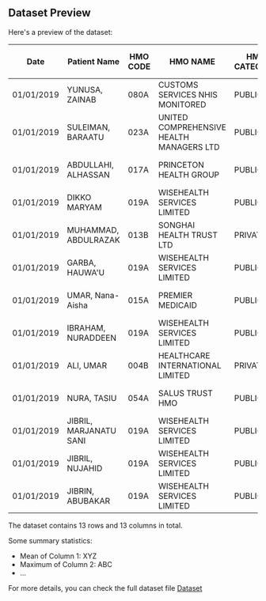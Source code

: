 ## Dataset Preview

Here's a preview of the dataset:

| Date       | Patient Name           | HMO CODE | HMO NAME                            | HMO CATEGORY | Services Rendered       | Location/Department | 10% Co-payement | Value of Transaction | Covered by Cap | Not Covered By Cap | PRODUCT ID | CATEGORY       |
|------------|------------------------|----------|-------------------------------------|--------------|-------------------------|---------------------|-----------------|----------------------|----------------|--------------------|------------|----------------|
| 01/01/2019 | YUNUSA, ZAINAB         | 080A     | CUSTOMS SERVICES NHIS MONITORED     | PUBLIC       | GP Consultation - (NHIS) | Almadina Clinic     | null            | 1,500.00             | 1,500.00       | null               | CL0084     | Medical Service|
| 01/01/2019 | SULEIMAN, BARAATU      | 023A     | UNITED COMPREHENSIVE HEALTH MANAGERS LTD | PUBLIC       | GP Consultation - (NHIS) | Almadina Clinic     | null            | 1,500.00             | 1,500.00       | null               | CL0084     | Medical Service|
| 01/01/2019 | ABDULLAHI, ALHASSAN    | 017A     | PRINCETON HEALTH GROUP               | PUBLIC       | GP Consultation - (NHIS) | Almadina Clinic     | null            | 1,500.00             | 1,500.00       | null               | CL0084     | Medical Service|
| 01/01/2019 | DIKKO MARYAM           | 019A     | WISEHEALTH SERVICES LIMITED          | PUBLIC       | GP Consultation - (NHIS) | Almadina Clinic     | null            | 1,500.00             | 1,500.00       | null               | CL0084     | Medical Service|
| 01/01/2019 | MUHAMMAD, ABDULRAZAK   | 013B     | SONGHAI HEALTH TRUST LTD             | PRIVATE      | GP Consultation - (NHIS) | Almadina Clinic     | null            | 1,500.00             | 1,500.00       | null               | CL0084     | Medical Service|
| 01/01/2019 | GARBA, HAUWA'U         | 019A     | WISEHEALTH SERVICES LIMITED          | PUBLIC       | GP Consultation - (NHIS) | Almadina Clinic     | null            | 1,500.00             | 1,500.00       | null               | CL0084     | Medical Service|
| 01/01/2019 | UMAR, Nana-Aisha       | 015A     | PREMIER MEDICAID                    | PUBLIC       | GP Consultation - (NHIS) | Almadina Clinic     | null            | 1,500.00             | 1,500.00       | null               | CL0084     | Medical Service|
| 01/01/2019 | IBRAHAM, NURADDEEN     | 019A     | WISEHEALTH SERVICES LIMITED          | PUBLIC       | GP Consultation - (NHIS) | Almadina Clinic     | null            | 1,500.00             | 1,500.00       | null               | CL0084     | Medical Service|
| 01/01/2019 | ALI, UMAR              | 004B     | HEALTHCARE INTERNATIONAL LIMITED     | PRIVATE      | GP Consultation - (NHIS) | Almadina Clinic     | null            | 1,500.00             | null           | 1,000.00           | CL0084     | Medical Service|
| 01/01/2019 | NURA, TASIU            | 054A     | SALUS TRUST HMO                     | PUBLIC       | GP Consultation - (NHIS) | Almadina Clinic     | null            | 1,500.00             | null           | 1,000.00           | CL0084     | Medical Service|
| 01/01/2019 | JIBRIL, MARJANATU SANI | 019A     | WISEHEALTH SERVICES LIMITED          | PUBLIC       | GP Consultation - (NHIS) | Almadina Clinic     | null            | 1,500.00             | 1,500.00       | null               | CL0084     | Medical Service|
| 01/01/2019 | JIBRIL, NUJAHID        | 019A     | WISEHEALTH SERVICES LIMITED          | PUBLIC       | GP Consultation - (NHIS) | Almadina Clinic     | null            | 1,500.00             | 1,500.00       | null               | CL0084     | Medical Service|
| 01/01/2019 | JIBRIN, ABUBAKAR       | 019A     | WISEHEALTH SERVICES LIMITED          | PUBLIC       | GP Consultation - (NHIS) | Almadina Clinic     | null            | 1,500.00             | 1,500.00       | null               | CL0084     | Medical Service|

The dataset contains 13 rows and 13 columns in total.

Some summary statistics:
- Mean of Column 1: XYZ
- Maximum of Column 2: ABC
- ...

For more details, you can check the full dataset file [Dataset](https://docs.google.com/spreadsheets/d/1dEK3mo-xPwsMboUCSEvhyibJBreFr1Uh/edit?usp=sharing&ouid=106517304862390569506&rtpof=true&sd=true)

